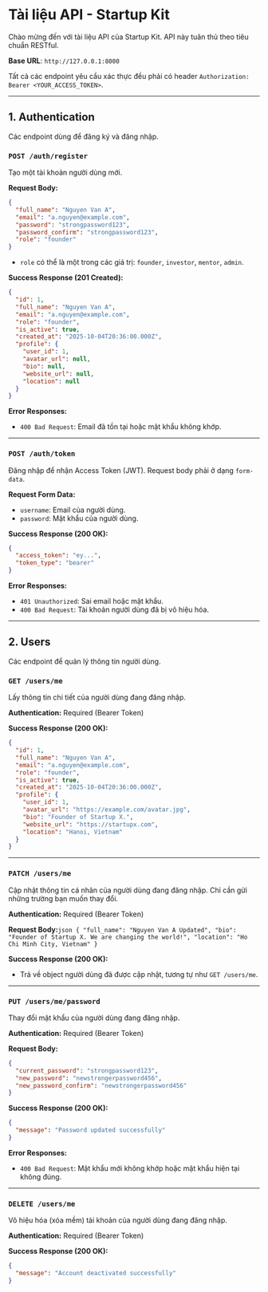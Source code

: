 # Tài liệu API - Startup Kit

Chào mừng đến với tài liệu API của Startup Kit. API này tuân thủ theo tiêu chuẩn RESTful.

**Base URL**: `http://127.0.0.1:8000`

Tất cả các endpoint yêu cầu xác thực đều phải có header `Authorization: Bearer <YOUR_ACCESS_TOKEN>`.

---

## 1. Authentication

Các endpoint dùng để đăng ký và đăng nhập.

### **`POST /auth/register`**

Tạo một tài khoản người dùng mới.

**Request Body:**
```json
{
  "full_name": "Nguyen Van A",
  "email": "a.nguyen@example.com",
  "password": "strongpassword123",
  "password_confirm": "strongpassword123",
  "role": "founder"
}
```
* `role` có thể là một trong các giá trị: `founder`, `investor`, `mentor`, `admin`.

**Success Response (201 Created):**
```json
{
  "id": 1,
  "full_name": "Nguyen Van A",
  "email": "a.nguyen@example.com",
  "role": "founder",
  "is_active": true,
  "created_at": "2025-10-04T20:36:00.000Z",
  "profile": {
    "user_id": 1,
    "avatar_url": null,
    "bio": null,
    "website_url": null,
    "location": null
  }
}
```

**Error Responses:**
- `400 Bad Request`: Email đã tồn tại hoặc mật khẩu không khớp.

---

### **`POST /auth/token`**

Đăng nhập để nhận Access Token (JWT). Request body phải ở dạng `form-data`.

**Request Form Data:**
- `username`: Email của người dùng.
- `password`: Mật khẩu của người dùng.

**Success Response (200 OK):**

```json
{
  "access_token": "ey...",
  "token_type": "bearer"
}
```

**Error Responses:**
- `401 Unauthorized`: Sai email hoặc mật khẩu.
- `400 Bad Request`: Tài khoản người dùng đã bị vô hiệu hóa.

---

## 2. Users

Các endpoint để quản lý thông tin người dùng.

### **`GET /users/me`**

Lấy thông tin chi tiết của người dùng đang đăng nhập.

**Authentication:** Required (Bearer Token)

**Success Response (200 OK):**
```json
{
  "id": 1,
  "full_name": "Nguyen Van A",
  "email": "a.nguyen@example.com",
  "role": "founder",
  "is_active": true,
  "created_at": "2025-10-04T20:36:00.000Z",
  "profile": {
    "user_id": 1,
    "avatar_url": "https://example.com/avatar.jpg",
    "bio": "Founder of Startup X.",
    "website_url": "https://startupx.com",
    "location": "Hanoi, Vietnam"
  }
}
```

---

### **`PATCH /users/me`**

Cập nhật thông tin cá nhân của người dùng đang đăng nhập. Chỉ cần gửi những trường bạn muốn thay đổi.

**Authentication:** Required (Bearer Token)

**Request Body:**```json
{
  "full_name": "Nguyen Van A Updated",
  "bio": "Founder of Startup X. We are changing the world!",
  "location": "Ho Chi Minh City, Vietnam"
}```

**Success Response (200 OK):**
*   Trả về object người dùng đã được cập nhật, tương tự như `GET /users/me`.

---

### **`PUT /users/me/password`**

Thay đổi mật khẩu của người dùng đang đăng nhập.

**Authentication:** Required (Bearer Token)

**Request Body:**
```json
{
  "current_password": "strongpassword123",
  "new_password": "newstrongerpassword456",
  "new_password_confirm": "newstrongerpassword456"
}
```

**Success Response (200 OK):**
```json
{
  "message": "Password updated successfully"
}
```

**Error Responses:**
- `400 Bad Request`: Mật khẩu mới không khớp hoặc mật khẩu hiện tại không đúng.

---

### **`DELETE /users/me`**

Vô hiệu hóa (xóa mềm) tài khoản của người dùng đang đăng nhập.

**Authentication:** Required (Bearer Token)

**Success Response (200 OK):**
```json
{
  "message": "Account deactivated successfully"
}
```
